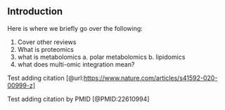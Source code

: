 ## Introduction

Here is where we briefly go over the following:

1. Cover other reviews
2. What is proteomics
3. what is metabolomics
     a. polar metabolomics
     b. lipidomics
4. what does multi-omic integration mean?



Test adding citation [@url:https://www.nature.com/articles/s41592-020-00999-z]

Test adding citation by PMID [@PMID:22610994]

